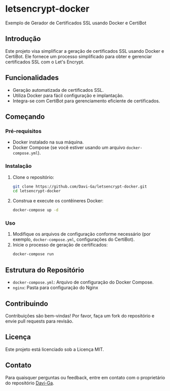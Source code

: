 # letsencrypt-docker

Exemplo de Gerador de Certificados SSL usando Docker e CertiBot

## Introdução

Este projeto visa simplificar a geração de certificados SSL usando Docker e CertiBot. Ele fornece um processo simplificado para obter e gerenciar certificados SSL com o Let's Encrypt.

## Funcionalidades

- Geração automatizada de certificados SSL.
- Utiliza Docker para fácil configuração e implantação.
- Integra-se com CertiBot para gerenciamento eficiente de certificados.

## Começando

### Pré-requisitos

- Docker instalado na sua máquina.
- Docker Compose (se você estiver usando um arquivo `docker-compose.yml`).

### Instalação

1. Clone o repositório:
   ```sh
   git clone https://github.com/Davi-Ga/letsencrypt-docker.git
   cd letsencrypt-docker
   ```

2. Construa e execute os contêineres Docker:
   ```sh
   docker-compose up -d
   ```

### Uso

1. Modifique os arquivos de configuração conforme necessário (por exemplo, `docker-compose.yml`, configurações do CertiBot).
2. Inicie o processo de geração de certificados:
   ```sh
   docker-compose run
   ```

## Estrutura do Repositório

- `docker-compose.yml`: Arquivo de configuração do Docker Compose.
- `nginx`: Pasta para configuração do Nginx

## Contribuindo

Contribuições são bem-vindas! Por favor, faça um fork do repositório e envie pull requests para revisão.

## Licença

Este projeto está licenciado sob a Licença MIT.

## Contato

Para quaisquer perguntas ou feedback, entre em contato com o proprietário do repositório [Davi-Ga](https://github.com/Davi-Ga).

